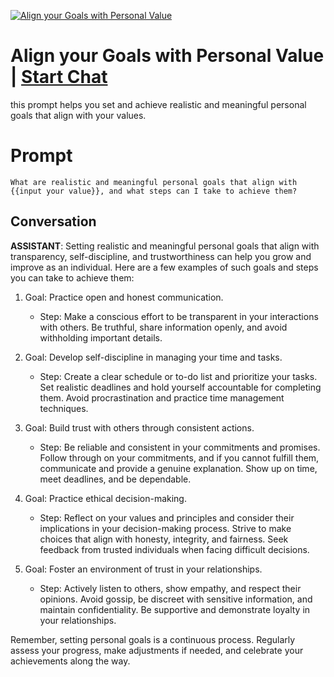 
[![Align your Goals with Personal Value ](https://flow-prompt-covers.s3.us-west-1.amazonaws.com/icon/futuristic/futu_1.png)](https://gptcall.net/chat.html?data=%7B%22contact%22%3A%7B%22id%22%3A%22XZXXjgobDuGEsslEWbjGM%22%2C%22flow%22%3Atrue%7D%7D)
# Align your Goals with Personal Value  | [Start Chat](https://gptcall.net/chat.html?data=%7B%22contact%22%3A%7B%22id%22%3A%22XZXXjgobDuGEsslEWbjGM%22%2C%22flow%22%3Atrue%7D%7D)
this prompt helps you set and achieve realistic and meaningful personal goals that align with your values. 

# Prompt

```
What are realistic and meaningful personal goals that align with {{input your value}}, and what steps can I take to achieve them?
```

## Conversation

**ASSISTANT**: Setting realistic and meaningful personal goals that align with transparency, self-discipline, and trustworthiness can help you grow and improve as an individual. Here are a few examples of such goals and steps you can take to achieve them:



1. Goal: Practice open and honest communication.

   - Step: Make a conscious effort to be transparent in your interactions with others. Be truthful, share information openly, and avoid withholding important details.



2. Goal: Develop self-discipline in managing your time and tasks.

   - Step: Create a clear schedule or to-do list and prioritize your tasks. Set realistic deadlines and hold yourself accountable for completing them. Avoid procrastination and practice time management techniques.



3. Goal: Build trust with others through consistent actions.

   - Step: Be reliable and consistent in your commitments and promises. Follow through on your commitments, and if you cannot fulfill them, communicate and provide a genuine explanation. Show up on time, meet deadlines, and be dependable.



4. Goal: Practice ethical decision-making.

   - Step: Reflect on your values and principles and consider their implications in your decision-making process. Strive to make choices that align with honesty, integrity, and fairness. Seek feedback from trusted individuals when facing difficult decisions.



5. Goal: Foster an environment of trust in your relationships.

   - Step: Actively listen to others, show empathy, and respect their opinions. Avoid gossip, be discreet with sensitive information, and maintain confidentiality. Be supportive and demonstrate loyalty in your relationships.



Remember, setting personal goals is a continuous process. Regularly assess your progress, make adjustments if needed, and celebrate your achievements along the way.



